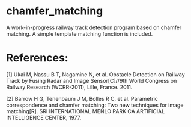 # chamfer_matching
A work-in-progress railway track detection program based on chamfer matching.
A simple template matching function is included.
# References:
[1] Ukai M, Nassu B T, Nagamine N, et al. Obstacle Detection on Railway Track by Fusing Radar and Image Sensor[C]//9th World Congress on Railway Research (WCRR-2011), Lille, France. 2011.

[2] Barrow H G, Tenenbaum J M, Bolles R C, et al. Parametric correspondence and chamfer matching: 
Two new techniques for image matching[R]. SRI INTERNATIONAL MENLO PARK CA ARTIFICIAL INTELLIGENCE CENTER, 1977.
